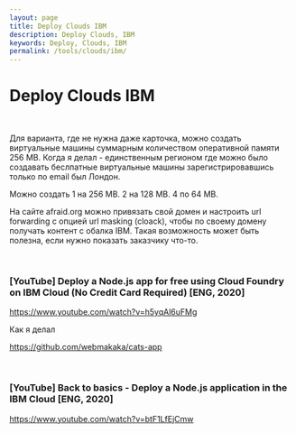 ```yaml
---
layout: page
title: Deploy Clouds IBM
description: Deploy Clouds, IBM
keywords: Deploy, Clouds, IBM
permalink: /tools/clouds/ibm/
---
```


# Deploy Clouds IBM

<br/>

Для варианта, где не нужна даже карточка, можно создать виртуальные машины суммарным количеством оперативной памяти 256 MB. Когда я делал - единственным регионом где можно было создавать беслпатные виртуальные машины зарегистрировавшись только по email был Лондон.

Можно создать 1 на 256 MB. 2 на 128 MB. 4 по 64 MB.

На сайте afraid.org можно привязать свой домен и настроить url forwarding с опцией url masking (cloack), чтобы по своему домену получать контент с обалка IBM. Такая возможность может быть полезна, если нужно показать заказчику что-то.

<br/>

### [YouTube] Deploy a Node.js app for free using Cloud Foundry on IBM Cloud (No Credit Card Required) [ENG, 2020]

https://www.youtube.com/watch?v=h5yqAl6uFMg

Как я делал

https://github.com/webmakaka/cats-app

<br/>

### [YouTube] Back to basics - Deploy a Node.js application in the IBM Cloud [ENG, 2020]

https://www.youtube.com/watch?v=btF1LfEjCmw
